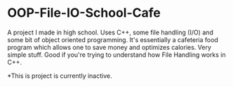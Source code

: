 # OOP-File-IO-School-Cafe

A project I made in high school. Uses C++, some file handling (I/O) and some bit of object oriented programming. 
It's essentially a cafeteria food program which allows one to save money and optimizes calories. Very simple stuff. Good if you're trying to understand how File Handling works in C++.

*This is project is currently inactive. 

